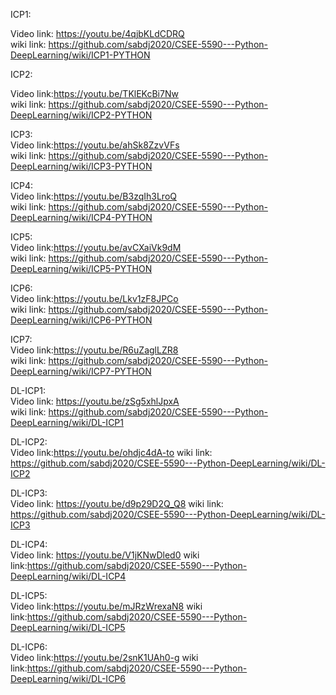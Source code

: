 ICP1: 

Video link: https://youtu.be/4qjbKLdCDRQ  <BR>
wiki link: https://github.com/sabdj2020/CSEE-5590---Python-DeepLearning/wiki/ICP1-PYTHON
  
ICP2: 

Video link:https://youtu.be/TKlEKcBi7Nw <BR>
wiki link: https://github.com/sabdj2020/CSEE-5590---Python-DeepLearning/wiki/ICP2-PYTHON
  
ICP3:<BR>
Video link:https://youtu.be/ahSk8ZzvVFs <BR>
wiki link: https://github.com/sabdj2020/CSEE-5590---Python-DeepLearning/wiki/ICP3-PYTHON
  
ICP4:<BR>
Video link:https://youtu.be/B3zqIh3LroQ <BR>
wiki link: https://github.com/sabdj2020/CSEE-5590---Python-DeepLearning/wiki/ICP4-PYTHON


ICP5:<BR>
Video link:https://youtu.be/avCXaiVk9dM <BR>
wiki link: https://github.com/sabdj2020/CSEE-5590---Python-DeepLearning/wiki/ICP5-PYTHON
  
ICP6:<BR>
Video link:https://youtu.be/Lkv1zF8JPCo <BR>
wiki link: https://github.com/sabdj2020/CSEE-5590---Python-DeepLearning/wiki/ICP6-PYTHON


ICP7:<BR>
Video link:https://youtu.be/R6uZaglLZR8 <BR>
wiki link: https://github.com/sabdj2020/CSEE-5590---Python-DeepLearning/wiki/ICP7-PYTHON
  
DL-ICP1:<BR>
Video link: https://youtu.be/zSg5xhlJpxA <BR>
wiki link: https://github.com/sabdj2020/CSEE-5590---Python-DeepLearning/wiki/DL-ICP1
  
  
DL-ICP2:<BR>
Video link:https://youtu.be/ohdjc4dA-to
wiki link: https://github.com/sabdj2020/CSEE-5590---Python-DeepLearning/wiki/DL-ICP2

DL-ICP3:<BR>
Video link: https://youtu.be/d9p29D2Q_Q8
wiki link: https://github.com/sabdj2020/CSEE-5590---Python-DeepLearning/wiki/DL-ICP3

DL-ICP4:<BR>
Video link: https://youtu.be/V1jKNwDled0
wiki link:https://github.com/sabdj2020/CSEE-5590---Python-DeepLearning/wiki/DL-ICP4
 
DL-ICP5:<BR>
Video link:https://youtu.be/mJRzWrexaN8
wiki link:https://github.com/sabdj2020/CSEE-5590---Python-DeepLearning/wiki/DL-ICP5
  
DL-ICP6:<BR>
Video link:https://youtu.be/2snK1UAh0-g
wiki link:https://github.com/sabdj2020/CSEE-5590---Python-DeepLearning/wiki/DL-ICP6
  


